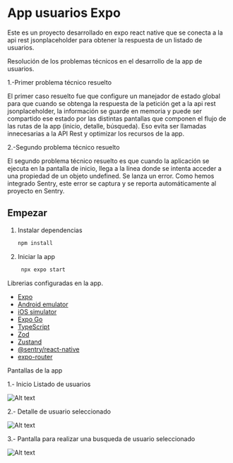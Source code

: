 # App usuarios Expo

Este es un proyecto desarrollado en expo react native que se conecta a la api rest jsonplaceholder para obtener la respuesta de un listado de usuarios.

Resolución de los problemas técnicos en el desarrollo de la app de usuarios.

1.-Primer problema técnico resuelto

El primer caso resuelto fue que configure un manejador de estado global para que cuando se obtenga la respuesta de la petición get a la api rest jsonplaceholder, la información se guarde en memoria y puede ser compartido ese estado por las distintas pantallas que componen el flujo de las rutas de la app (inicio, detalle, búsqueda). Eso evita ser llamadas innecesarias a la API Rest y optimizar los recursos de la app.

2.-Segundo problema técnico resuelto

El segundo problema técnico resuelto es que cuando la aplicación se ejecuta en la pantalla de inicio, llega a la línea donde se intenta acceder a una propiedad de un objeto undefined. Se lanza un error. Como hemos integrado Sentry, este error se captura y se reporta automáticamente al proyecto en Sentry.


## Empezar

1. Instalar dependencias

   ```bash
   npm install
   ```

2. Iniciar la app

   ```bash
    npx expo start
   ```

Librerias configuradas en la app.

- [Expo](https://docs.expo.dev/develop/development-builds/introduction/)
- [Android emulator](https://docs.expo.dev/workflow/android-studio-emulator/)
- [iOS simulator](https://docs.expo.dev/workflow/ios-simulator/)
- [Expo Go](https://expo.dev/go)
- [TypeScript](https://www.typescriptlang.org/)
- [Zod](https://zod.dev/)
- [Zustand](https://zustand.docs.pmnd.rs/getting-started/introduction)
- [@sentry/react-native](https://docs.sentry.io/platforms/react-native/manual-setup/expo/#manual-install)
- [expo-router](https://docs.expo.dev/router/installation/#quick-start)

Pantallas  de la app

1.- Inicio Listado de usuarios

![Alt text](https://github.com/elagosq/app-users/blob/main/pantallas/inicio.png "Home")

2.- Detalle de usuario seleccionado

![Alt text](https://github.com/elagosq/app-users/blob/main/pantallas/detalle.png "Detalle")

3.- Pantalla para realizar una busqueda de usuario seleccionado

![Alt text](https://github.com/elagosq/app-users/blob/main/pantallas/search.png "Buscar")

